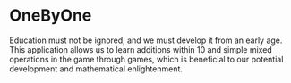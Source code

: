 # OneByOne
Education must not be ignored, and we must develop it from an early age. This application allows us to learn additions within 10 and simple mixed operations in the game through games, which is beneficial to our potential development and mathematical enlightenment.
